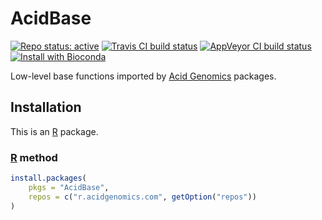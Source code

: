 # AcidBase

[![Repo status: active](https://www.repostatus.org/badges/latest/active.svg)](https://www.repostatus.org/#active)
[![Travis CI build status](https://travis-ci.com/acidgenomics/AcidBase.svg?branch=master)](https://travis-ci.com/acidgenomics/AcidBase)
[![AppVeyor CI build status](https://ci.appveyor.com/api/projects/status/s6ckyym8ivwobybj/branch/master?svg=true)](https://ci.appveyor.com/project/mjsteinbaugh/acidbase/branch/master)
[![Install with Bioconda](https://img.shields.io/badge/install%20with-bioconda-brightgreen.svg?style=flat)](http://bioconda.github.io/recipes/r-acidbase/README.html)

Low-level base functions imported by [Acid Genomics][] packages.

## Installation

This is an [R][] package.

### [R][] method

```r
install.packages(
    pkgs = "AcidBase",
    repos = c("r.acidgenomics.com", getOption("repos"))
)
```

[acid genomics]: https://acidgenomics.com/
[r]: https://www.r-project.org/
